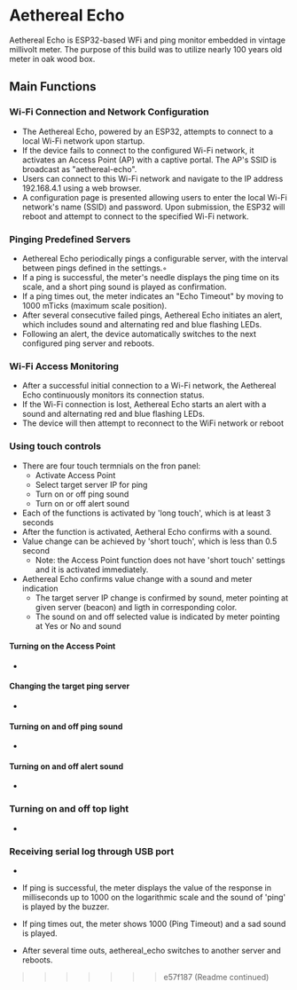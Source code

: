 # Aethereal Echo
Aethereal Echo is ESP32-based WFi and ping monitor embedded in vintage millivolt meter.
The purpose of this build was to utilize nearly 100 years old meter in oak wood box.

## Main Functions

### Wi-Fi Connection and Network Configuration
- The Aethereal Echo, powered by an ESP32, attempts to connect to a local Wi-Fi network upon startup.
- If the device fails to connect to the configured Wi-Fi network, it activates an Access Point (AP) with a captive portal. The AP's SSID is broadcast as "aethereal-echo".
- Users can connect to this Wi-Fi network and navigate to the IP address 192.168.4.1 using a web browser.
- A configuration page is presented allowing users to enter the local Wi-Fi network's name (SSID) and password. Upon submission, the ESP32 will reboot and attempt to connect to the specified Wi-Fi network.

### Pinging Predefined Servers
- Aethereal Echo periodically pings a configurable server, with the interval between pings defined in the settings.◦
- If a ping is successful, the meter's needle displays the ping time on its scale, and a short ping sound is played as confirmation.
- If a ping times out, the meter indicates an "Echo Timeout" by moving to 1000 mTicks (maximum scale position).
- After several consecutive failed pings, Aethereal Echo initiates an alert, which includes sound and alternating red and blue flashing LEDs.
- Following an alert, the device automatically switches to the next configured ping server and reboots.

### Wi-Fi Access Monitoring
- After a successful initial connection to a Wi-Fi network, the Aethereal Echo continuously monitors its connection status.
- If the Wi-Fi connection is lost, Aethereal Echo starts an alert with a sound and alternating red and blue flashing LEDs.
- The device will then attempt to reconnect to the WiFi network or reboot

### Using touch controls
- There are four touch termnials on the fron panel:
  - Activate Access Point
  - Select target server IP for ping
  - Turn on or off ping sound
  - Turn on or off alert sound
- Each of the functions is activated by 'long touch', which is at least 3 seconds
- After the function is activated, Aetheral Echo confirms with a sound.
- Value change can be achieved by 'short touch', which is less than 0.5 second
  - Note: the Access Point function does not have 'short touch' settings and it is activated immediately.
- Aethereal Echo confirms value change with a sound and meter indication
  - The target server IP change is confirmed by sound, meter pointing at given server (beacon) and ligth in corresponding color.
  - The sound on and off selected value is indicated by meter pointing at Yes or No and sound

#### Turning on the Access Point
- 

#### Changing the target ping server
- 

#### Turning on and off ping sound
- 

#### Turning on and off alert sound
- 

### Turning on and off top light
- 
### Receiving serial log through USB port
- 

- If ping is successful, the meter displays the value of the response in milliseconds up to 1000 on the logarithmic scale and the sound of 'ping' is played by the buzzer.
- If ping times out, the meter shows 1000 (Ping Timeout) and a sad sound is played.
- After several time outs, aethereal_echo switches to another server and reboots.

>>>>>>> e57f187 (Readme continued)
